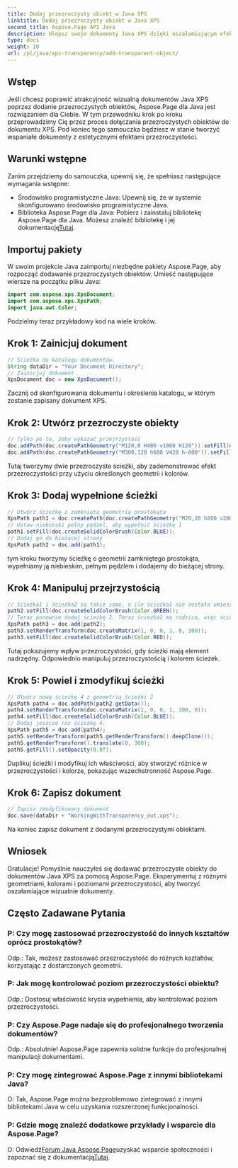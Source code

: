 ```yaml
---
title: Dodaj przezroczysty obiekt w Java XPS
linktitle: Dodaj przezroczysty obiekt w Java XPS
second_title: Aspose.Page API Java
description: Ulepsz swoje dokumenty Java XPS dzięki oszałamiającym efektom przezroczystości za pomocą Aspose.Page. Postępuj zgodnie z naszym przewodnikiem krok po kroku dotyczącym dodawania przezroczystych obiektów.
type: docs
weight: 10
url: /pl/java/xps-transparency/add-transparent-object/
---
```

## Wstęp
Jeśli chcesz poprawić atrakcyjność wizualną dokumentów Java XPS poprzez dodanie przezroczystych obiektów, Aspose.Page dla Java jest rozwiązaniem dla Ciebie. W tym przewodniku krok po kroku przeprowadzimy Cię przez proces dołączania przezroczystych obiektów do dokumentu XPS. Pod koniec tego samouczka będziesz w stanie tworzyć wspaniałe dokumenty z estetycznymi efektami przezroczystości.
## Warunki wstępne
Zanim przejdziemy do samouczka, upewnij się, że spełniasz następujące wymagania wstępne:
- Środowisko programistyczne Java: Upewnij się, że w systemie skonfigurowano środowisko programistyczne Java.
-  Biblioteka Aspose.Page dla Java: Pobierz i zainstaluj bibliotekę Aspose.Page dla Java. Możesz znaleźć bibliotekę i jej dokumentację[Tutaj](https://releases.aspose.com/page/java/).
## Importuj pakiety
W swoim projekcie Java zaimportuj niezbędne pakiety Aspose.Page, aby rozpocząć dodawanie przezroczystych obiektów. Umieść następujące wiersze na początku pliku Java:
```java
import com.aspose.xps.XpsDocument;
import com.aspose.xps.XpsPath;
import java.awt.Color;
```
Podzielmy teraz przykładowy kod na wiele kroków.
## Krok 1: Zainicjuj dokument
```java
// Ścieżka do katalogu dokumentów.
String dataDir = "Your Document Directory";
// Zainicjuj dokument
XpsDocument doc = new XpsDocument();
```
Zacznij od skonfigurowania dokumentu i określenia katalogu, w którym zostanie zapisany dokument XPS.
## Krok 2: Utwórz przezroczyste obiekty
```java
// Tylko po to, żeby wykazać przejrzystość
doc.addPath(doc.createPathGeometry("M120,0 H400 v1000 H120")).setFill(doc.createSolidColorBrush(Color.GRAY));
doc.addPath(doc.createPathGeometry("M300,120 h600 V420 h-600")).setFill(doc.createSolidColorBrush(Color.GRAY));
```
Tutaj tworzymy dwie przezroczyste ścieżki, aby zademonstrować efekt przezroczystości przy użyciu określonych geometrii i kolorów.
## Krok 3: Dodaj wypełnione ścieżki
```java
// Utwórz ścieżkę z zamkniętą geometrią prostokąta
XpsPath path1 = doc.createPath(doc.createPathGeometry("M20,20 h200 v200 h-200 z"));
// Ustaw niebieski pełny pędzel, aby wypełnić ścieżkę 1
path1.setFill(doc.createSolidColorBrush(Color.BLUE));
// Dodaj go do bieżącej strony
XpsPath path2 = doc.add(path1);
```
tym kroku tworzymy ścieżkę o geometrii zamkniętego prostokąta, wypełniamy ją niebieskim, pełnym pędzlem i dodajemy do bieżącej strony.
## Krok 4: Manipuluj przejrzystością
```java
// ścieżka1 i ścieżka2 są takie same, o ile ścieżka1 nie została umieszczona w żadnym innym elemencie
path2.setFill(doc.createSolidColorBrush(Color.GREEN));
// Teraz ponownie dodaj ścieżkę 2. Teraz ścieżka2 ma rodzica, więc ścieżka3 nie będzie taka sama jak ścieżka2.
XpsPath path3 = doc.add(path2);
path3.setRenderTransform(doc.createMatrix(1, 0, 0, 1, 0, 300));
path3.setFill(doc.createSolidColorBrush(Color.RED));
```
Tutaj pokazujemy wpływ przezroczystości, gdy ścieżki mają element nadrzędny. Odpowiednio manipuluj przezroczystością i kolorem ścieżek.
## Krok 5: Powiel i zmodyfikuj ścieżki
```java
// Utwórz nową ścieżkę 4 z geometrią ścieżki 2
XpsPath path4 = doc.addPath(path2.getData());
path4.setRenderTransform(doc.createMatrix(1, 0, 0, 1, 300, 0));
path4.setFill(doc.createSolidColorBrush(Color.BLUE));
// Dodaj jeszcze raz ścieżkę 4.
XpsPath path5 = doc.add(path4);
path5.setRenderTransform(path5.getRenderTransform().deepClone());
path5.getRenderTransform().translate(0, 300);
path5.getFill().setOpacity(0.8f);
```
Duplikuj ścieżki i modyfikuj ich właściwości, aby stworzyć różnice w przezroczystości i kolorze, pokazując wszechstronność Aspose.Page.
## Krok 6: Zapisz dokument
```java
// Zapisz zmodyfikowany dokument
doc.save(dataDir + "WorkingWithTransparency_out.xps");
```
Na koniec zapisz dokument z dodanymi przezroczystymi obiektami.
## Wniosek
Gratulacje! Pomyślnie nauczyłeś się dodawać przezroczyste obiekty do dokumentów Java XPS za pomocą Aspose.Page. Eksperymentuj z różnymi geometriami, kolorami i poziomami przezroczystości, aby tworzyć oszałamiające wizualnie dokumenty.
## Często Zadawane Pytania
### P: Czy mogę zastosować przezroczystość do innych kształtów oprócz prostokątów?
Odp.: Tak, możesz zastosować przezroczystość do różnych kształtów, korzystając z dostarczonych geometrii.
### P: Jak mogę kontrolować poziom przezroczystości obiektu?
Odp.: Dostosuj właściwość krycia wypełnienia, aby kontrolować poziom przezroczystości.
### P: Czy Aspose.Page nadaje się do profesjonalnego tworzenia dokumentów?
Odp.: Absolutnie! Aspose.Page zapewnia solidne funkcje do profesjonalnej manipulacji dokumentami.
### P: Czy mogę zintegrować Aspose.Page z innymi bibliotekami Java?
O: Tak, Aspose.Page można bezproblemowo zintegrować z innymi bibliotekami Java w celu uzyskania rozszerzonej funkcjonalności.
### P: Gdzie mogę znaleźć dodatkowe przykłady i wsparcie dla Aspose.Page?
 O: Odwiedź[Forum Java Aspose.Page](https://forum.aspose.com/c/page/39)uzyskać wsparcie społeczności i zapoznać się z dokumentacją[Tutaj](https://reference.aspose.com/page/java/).